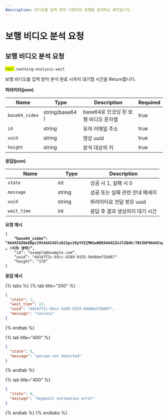 ```yaml
---
description: 비디오를 입력 받아 사용자의 보행을 분석하는 API입니다.
---
```


# 보행 비디오 분석 요청

## 보행 비디오 분석 요청

<mark style="color:green;">`POST`</mark> `/walking-analysis-wait`

보행 비디오를 입력 받아 분석 완료 시까지 대기할 시간을 Return합니다.

**파라미터(json)**

<table><thead><tr><th>Name</th><th>Type</th><th>Description</th><th data-type="checkbox">Required</th></tr></thead><tbody><tr><td><code>base64_video</code></td><td>string(base64 )</td><td>base64로 인코딩 된 보행 비디오 문자열</td><td>true</td></tr><tr><td><code>id</code></td><td>string</td><td>유저 이메일 주소</td><td>true</td></tr><tr><td><code>uuid</code></td><td>string</td><td>영상 uuid</td><td>true</td></tr><tr><td><code>height</code></td><td>string</td><td>분석 대상의 키</td><td>true</td></tr></tbody></table>

**응답(json)**

<table><thead><tr><th width="144">Name</th><th width="88">Type</th><th>Description</th></tr></thead><tbody><tr><td><code>state</code></td><td>int</td><td>성공 시 1, 실패 시 0</td></tr><tr><td><code>message</code></td><td>string</td><td>성공 또는 실패 관련 안내 메세지</td></tr><tr><td><code>uuid</code></td><td>string</td><td>파라미터로 전달 받은 uuid</td></tr><tr><td><code>wait_time</code></td><td>int</td><td>응답 후 결과 생성까지 대기 시간</td></tr></tbody></table>

**요청 예시**

<pre class="language-json"><code class="lang-json">{
<strong>    “base64_video”: “AAAAIGZ0eXBpc29tAAACAGlzb21pc28yYXZjMW1wNDEAAAAIZnJlZQAK/7BtZGF0AAACugYF … (이하 생략)”,
</strong>    “id”: “example@example.com”,
    “uuid”: "d4147f2c-b5cc-4289-9325-94dbbef26d67"
    “height”: “170”
}
</code></pre>

**응답 예시**

{% tabs %}
{% tab title="200" %}
```json
{
  "state": 1,
  "wait_time": 13,
  "uuid": "d4147f2c-b5cc-4289-9325-94dbbef26d67",
  "message": "success"
}
```
{% endtab %}

{% tab title="400" %}
```json
{
  "state": 0,
  "message": "person not detected"
}
```
{% endtab %}

{% tab title="400" %}
```json
{
  "state": 0,
  "message": "keypoint estimation error"
}
```
{% endtab %}
{% endtabs %}

